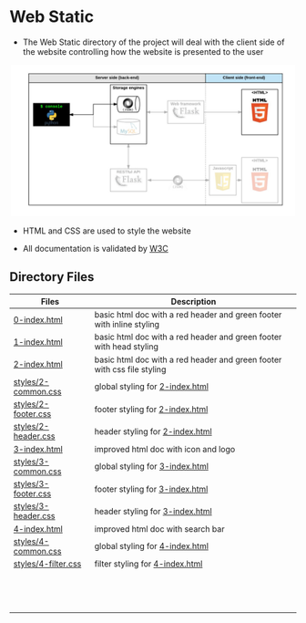 # Web Static

* The Web Static directory of the project will deal with the client side of the website controlling how the website is presented to the user

<p align="center">
<img width=500px src="img_src/diagram.png">
</p>

* HTML and CSS are used to style the website

* All documentation is validated by [W3C](https://validator.w3.org/)

## Directory Files

|Files|Description|
|-----|-----------|
| [0-index.html](0-index.html) | basic html doc with a red header and green footer with inline styling |
| [1-index.html](1-index.html) | basic html doc with a red header and green footer with head styling |
| [2-index.html](2-index.html) | basic html doc with a red header and green footer with css file styling |
| [styles/2-common.css](styles/2-common.css) | global styling for [2-index.html](2-index.html) |
| [styles/2-footer.css](styles/2-footer.css) | footer styling for [2-index.html](2-index.html) |
| [styles/2-header.css](styles/2-header.css) | header styling for [2-index.html](2-index.html) |
| [3-index.html](3-index.html) | improved html doc with icon and logo |
| [styles/3-common.css](styles/3-common.css) | global styling for [3-index.html](3-index.html) |
| [styles/3-footer.css](styles/3-footer.css) | footer styling for [3-index.html](3-index.html) |
| [styles/3-header.css](styles/3-header.css) | header styling for [3-index.html](3-index.html) |
| [4-index.html](4-index.html) | improved html doc with search bar |
| [styles/4-common.css](styles/4-common.css) | global styling for [4-index.html](4-index.html) |
| [styles/4-filter.css](styles/4-filter.css) | filter styling for [4-index.html](4-index.html) |
| []() |  |
| []() |  |
| []() |  |
| []() |  |
| []() |  |
| []() |  |
| []() |  |
| []() |  |
| []() |  |
| []() |  |
| []() |  |
| []() |  |
| []() |  |
| []() |  |
